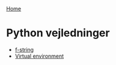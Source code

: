 [Home](../README.md)
# Python vejledninger

- [f-string](f-string.md)
- [Virtual environment](Python_venv.md)
